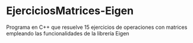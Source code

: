# EjerciciosMatrices-Eigen
Programa en C++ que resuelve 15 ejercicios de operaciones con matrices empleando las funcionalidades de la librería Eigen
